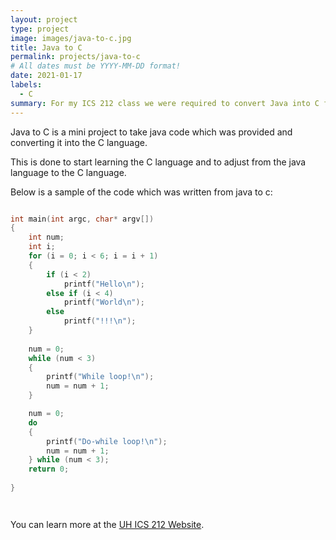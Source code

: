 ```yaml
---
layout: project
type: project
image: images/java-to-c.jpg
title: Java to C
permalink: projects/java-to-c
# All dates must be YYYY-MM-DD format!
date: 2021-01-17
labels:
  - C
summary: For my ICS 212 class we were required to convert Java into C for the basics of learning the C language.
---
```



Java to C is a mini project to take java code which was provided and converting it into the C language. 

This is done to start learning the C language and to adjust from the java language to the C language.

Below is a sample of the code which was written from java to c:

```c

int main(int argc, char* argv[])
{
    int num;
    int i;
    for (i = 0; i < 6; i = i + 1) 
    {
        if (i < 2) 
            printf("Hello\n");
        else if (i < 4)
            printf("World\n");
        else
            printf("!!!\n");
    }
    
    num = 0;
    while (num < 3) 
    {
        printf("While loop!\n");
        num = num + 1;
    }

    num = 0;
    do 
    { 
        printf("Do-while loop!\n");
        num = num + 1;
    } while (num < 3);
    return 0;
    
}




```

You can learn more at the [UH ICS 212 Website](http://www2.hawaii.edu/~tidota/212s21/hw/hw1/hw1.html).



